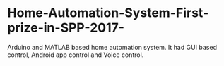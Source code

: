 # Home-Automation-System-First-prize-in-SPP-2017-
Arduino and MATLAB based home automation system. It had GUI based control, Android app control and Voice control.
